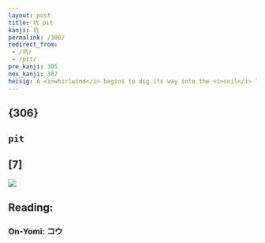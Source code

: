 ```yaml
---
layout: post
title: 坑 pit
kanji: 坑
permalink: /306/
redirect_from:
 - /坑/
 - /pit/
pre_kanji: 305
nex_kanji: 307
heisig: A <i>whirlwind</i> begins to dig its way into the <i>soil</i> like a drill until it makes a deep <b>pit</b>.
---
```


## {306}

## `pit`

## [7]

<div class="stroke"><img src="E59D91.png" /></div>

## Reading:

### On-Yomi: コウ

